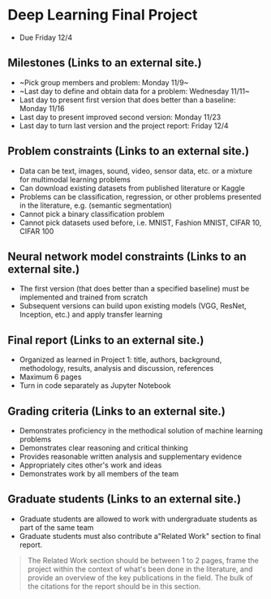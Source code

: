 # Deep Learning Final Project
* Due Friday 12/4

## Milestones (Links to an external site.)
* ~Pick group members and problem: Monday 11/9~
* ~Last day to define and obtain data for a problem: Wednesday 11/11~
* Last day to present first version that does better than a baseline: Monday 11/16
* Last day to present improved second version: Monday 11/23
* Last day to turn last version and the project report: Friday 12/4

## Problem constraints (Links to an external site.)
* Data can be text, images, sound, video, sensor data, etc. or a mixture for multimodal learning problems
* Can download existing datasets from published literature or Kaggle
* Problems can be classification, regression, or other problems presented in the literature, e.g. (semantic segmentation)
* Cannot pick a binary classification problem
* Cannot pick datasets used before, i.e. MNIST, Fashion MNIST, CIFAR 10, CIFAR 100

## Neural network model constraints (Links to an external site.)
* The first version (that does better than a specified baseline) must be implemented and trained from scratch
* Subsequent versions can build upon existing models (VGG, ResNet, Inception, etc.) and apply transfer learning

## Final report (Links to an external site.)
* Organized as learned in Project 1: title, authors, background, methodology, results, analysis and discussion, references
* Maximum 6 pages
* Turn in code separately as Jupyter Notebook

## Grading criteria (Links to an external site.)
* Demonstrates proficiency in the methodical solution of machine learning problems
* Demonstrates clear reasoning and critical thinking
* Provides reasonable written analysis and supplementary evidence
* Appropriately cites other's work and ideas
* Demonstrates work by all members of the team

## Graduate students (Links to an external site.)
* Graduate students are allowed to work with undergraduate students as part of the same team
* Graduate students must also contribute a"Related Work" section to final report. 
> The Related Work section should be between 1 to 2 pages, frame the project within the context of what's been done in the literature, and provide an overview of the key publications in the field. The bulk of the citations for the report should be in this section.
